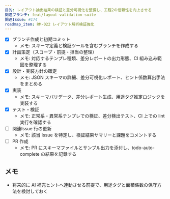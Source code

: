 ```yaml
---
目的: レイアウト抽出結果の検証と差分可視化を整備し、工程2の信頼性を向上させる
関連ブランチ: feat/layout-validation-suite
関連Issue: #174
roadmap_item: RM-022 レイアウト解析検証強化
---
```


- [x] ブランチ作成と初期コミット
  - メモ: スキーマ定義と検証ツールを含むブランチを作成する
- [x] 計画策定（スコープ・前提・担当の整理）
  - メモ: 対応するテンプレ種類、差分レポートの出力形態、CI 組み込み範囲を整理する
- [x] 設計・実装方針の確定
  - メモ: JSON スキーマの詳細、差分可視化レポート、ヒント係数算出手法をまとめる
- [x] 実装
  - メモ: スキーマバリデータ、差分レポート生成、用途タグ推定ロジックを実装する
- [x] テスト・検証
  - メモ: 正常系・異常系テンプレでの検証、差分検出テスト、CI 上での lint 実行を確認する
- [ ] 関連Issue 行の更新
  - メモ: 該当 Issue を特定し、検証結果サマリーと課題をコメントする
- [ ] PR 作成
  - メモ: PR にスキーマファイルとサンプル出力を添付し、todo-auto-complete の結果を記録する

## メモ
- 将来的に AI 補完ヒントへ連動させる前提で、用途タグと面積係数の保守方法を検討しておく
